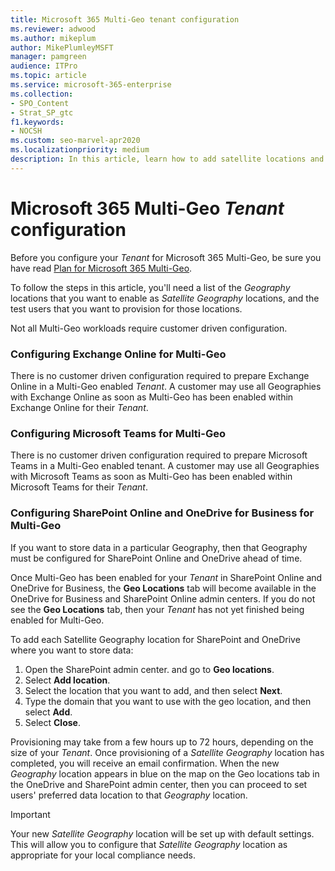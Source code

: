 ```yaml
---
title: Microsoft 365 Multi-Geo tenant configuration
ms.reviewer: adwood
ms.author: mikeplum
author: MikePlumleyMSFT
manager: pamgreen
audience: ITPro
ms.topic: article
ms.service: microsoft-365-enterprise
ms.collection:
- SPO_Content
- Strat_SP_gtc
f1.keywords:
- NOCSH
ms.custom: seo-marvel-apr2020
ms.localizationpriority: medium
description: In this article, learn how to add satellite locations and configure your tenant for Microsoft 365 Multi-Geo.
---
```


# Microsoft 365 Multi-Geo _Tenant_ configuration

Before you configure your _Tenant_ for Microsoft 365 Multi-Geo, be sure you have read [Plan for Microsoft 365 Multi-Geo](plan-for-multi-geo.md).

To follow the steps in this article, you'll need a list of the _Geography_ locations that you want to enable as _Satellite Geography_ locations, and the test users that you want to provision for those locations.

Not all Multi-Geo workloads require customer driven configuration.

### Configuring Exchange Online for Multi-Geo

There is no customer driven configuration required to prepare Exchange Online in a Multi-Geo enabled _Tenant_. A customer may use all Geographies with Exchange Online as soon as Multi-Geo has been enabled within Exchange Online for their _Tenant_.

### Configuring Microsoft Teams for Multi-Geo

There is no customer driven configuration required to prepare Microsoft Teams in a Multi-Geo enabled tenant. A customer may use all Geographies with Microsoft Teams as soon as Multi-Geo has been enabled within Microsoft Teams for their _Tenant_.

### Configuring SharePoint Online and OneDrive for Business for Multi-Geo

If you want to store data in a particular Geography, then that Geography must be configured for SharePoint Online and OneDrive ahead of time. 

Once Multi-Geo has been enabled for your _Tenant_ in SharePoint Online and OneDrive for Business, the **Geo Locations** tab will become available in the OneDrive for Business and SharePoint Online admin centers. If you do not see the **Geo Locations** tab, then your _Tenant_ has not yet finished being enabled for Multi-Geo.

To add each Satellite Geography location for SharePoint and OneDrive where you want to store data: 
1.    Open the SharePoint admin center. and go to **Geo locations**.
2.    Select **Add location**.
3.    Select the location that you want to add, and then select **Next**.
4.    Type the domain that you want to use with the geo location, and then select **Add**.
5.    Select **Close**.

Provisioning may take from a few hours up to 72 hours, depending on the size of your _Tenant_. Once provisioning of a _Satellite Geography_ location has completed, you will receive an email confirmation. When the new _Geography_ location appears in blue on the map on the Geo locations tab in the OneDrive and SharePoint admin center, then you can proceed to set users' preferred data location to that _Geography_ location.

> [!IMPORTANT]
> Your new _Satellite Geography_ location will be set up with default settings. This will allow you to configure that _Satellite Geography_ location as appropriate for your local compliance needs.
